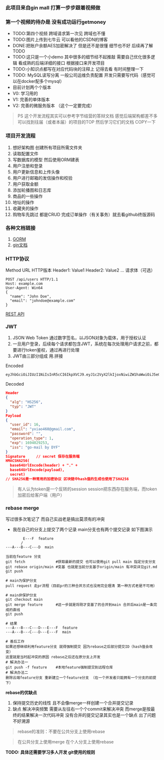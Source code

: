 ### 此项目来自gin mall 打算一步步跟着视频做
### 第一个视频的待办是 没有成功运行getmoney
* TODO:第四个视频 跨域请求第一次见 跨域也不懂
* TODO:图片上传到七牛云 可以看他的CSDN的博客
* DONE:把账户余额AES加密解决了 但是还不是很懂 细节也不好 后续再了解TODO
* TODO:这只是一个小demo 其中很多的细节经不起推敲 需要自己优化很多逻辑 看成熟的后端详细的接口 根据接口来开发项目
* TODO:小知识点都写在对应代码块的注释上 记得去看 有时间整理一下
* TODO: MySQL读写分离 一般公司运维负责配置 开发只需要写代码（感觉可以在docker配多个mysql）
* 目前计划两个个版本
* V0: 学习用的
* V1: 完善的单体版本
* V2: 完善的微服务版本 （这个一定要完成）

> PS 这个开发流程其实可以参考字节结营的答辩文档 感觉后端架构都差不多
> 可以找到往届（或者本届）的项目的TOP 然后学习它们的文档 COPY一下

### 项目开发流程
1. 想好架构图 创建所有项目所需文件夹
2. 读取配置文件 
3. 写数据库的模型 然后使用ORM建表
4. 用户注册和登录
5. 用户更新信息和上传头像
6. 用户进行邮箱的发信操作和校验
7. 用户获取金额
8. 添加轮播图和日志库
9. 商品的一些操作
10. 地址的操作
11. 收藏夹的操作
12. 购物车先跳过 都是CRUD 完成订单操作（有关事务）就去看github终版源码

### 各种文档链接
1. [GORM](https://gorm.io/zh_CN/docs/create.html#%E9%BB%98%E8%AE%A4%E5%80%BC)
2. [gin文档](https://gin-gonic.com/zh-cn/docs/)


### HTTP协议
Method URL HTTP版本
Header1: Value1
Header2: Value2
...
请求体（可选）

```http
POST /api/users HTTP/1.1
Host: example.com
User-Agent: Win64
{
  "name": "John Doe",
  "email": "johndoe@example.com"
}
```

[REST API](https://poe.com/s/MLHJzVDNryeEIIWjXgpD)

### JWT
1. JSON Web Token 通过数字签名，以JSON对象为载体，用于授权认证
2. 一旦用户登录，后续每个请求都包含JWT，系统在每次处理用户请求之前，都要进行token鉴权，通过再进行处理
3. JWT由三部分组成 用.拼接

Encoded
```txt
eyJhbGciOiJIUzI1NiIsInR5cCI6IkpXVCJ9.eyJ1c2VyX2lkIjoxNiwiZW1haWwiOiJ5eGlhbzQ2MEBnbWFpbC5jb20iLCJwYXNzd29yZCI6IiIsIm9wZXJhdGlvbl90eXBlIjoxLCJleHAiOjE2OTQwMjkyNTMsImlzcyI6ImdvLW1haWwgYnkgRFlGIn0.D7q8s39jSgsU8QGjL2DZyhnx95XwFTaWZpdVlqJMxuQ
```
Decoded

```json
Header
{
  "alg": "HS256",
  "typ": "JWT"
}
Payload
{
  "user_id": 16,
  "email": "yxiao460@gmail.com",
  "password": "",
  "operation_type": 1,
  "exp": 1694029253,
  "iss": "go-mail by DYF"
}
Signature     // secret 保存在服务端
HMACSHA256(
  base64UrlEncode(header) + "." +
  base64UrlEncode(payload),
  secret)
// SHA256是一种常用的加密协议 区块链中hash值的生成也使用了SHA256
```

> 有人认为token是一个反转的session session把东西存在服务端，而token加密后给客户端（用户）


### rebase merge
写过很多次笔记了 而自己实战老是搞出莫须有的冲突
* 我在自己的分支上提交了两个记录 main分支也有两个提交记录 如下图演示
```shell
        E---F  feature
       /    
---A---B---C---D  main

当前在feature 分支
git fetch              #获取最新的提交 也可以使用git pull main 指定分支分支
git rebase origin/main #变基 也就是当前分支基于origin/main 有冲突详见git.md
git push

# main为保护分支
pull request 走pr流程（目前pr的三种合并方式也没用完全理清 第一种方式老是不可用）

# main非保护分支
git checkout main
git merge feature      #这一步就是将刚才变基了的合并到main 合并后main是一条完成的直线
git push

# 结果
---A---B---C---D---E---F  feature       
---A---B---C---D---E---F  main

# 善后工作
如果还想继续利用feature分支 就得强制提交 因为rebase之后部分提交ID（hash值会改变）
这里就是当时起冲突的原因 rebase之后还在原分支上开发
# 解决办法一
git push -f feature    #本地feature强制提交到远程仓库
# 解决办法二
删除云端feature分支 重新建立一个feature分支 （在一个开发者只能拥有一个分支的前提下）
```
**rebase的优缺点**
1. 保持提交历史的线性 且不会像merge一样创建一个合并提交记录 
2. 缺点 解决冲突频繁 需要从左往右一个个commit来解决冲突 而merge是按最终的结果解决一次代码冲突 没有合并的提交记录其实也是一个缺点 出了问题不好溯源

>rebase的准则：不要在公共分支上使用rebase 

>在公共分支上使用merge 在个人分支上使用rebase

**TODO: 具体还需要学习多人开发 git使用的规则**